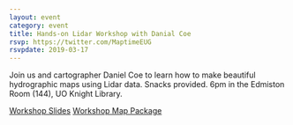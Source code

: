 ```yaml
---
layout: event
category: event
title: Hands-on Lidar Workshop with Danial Coe
rsvp: https://twitter.com/MaptimeEUG
rsvpdate: 2019-03-17
---
```


Join us and cartographer Daniel Coe to learn how to make beautiful hydrographic maps using Lidar data. Snacks provided. 6pm in the Edmiston Room (144), UO Knight Library.

[Workshop Slides](https://drive.google.com/open?id=1JIypkR8lbQaH2P0JW4VIO636hU10m0yg)
[Workshop Map Package](https://drive.google.com/open?id=1iVFTIw6gS9Cg6LewAKC5KWUpD48Ur8fG)
